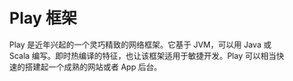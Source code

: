 # Play 框架

Play 是近年兴起的一个灵巧精致的网络框架。它基于 JVM，可以用 Java 或 Scala 编写。即时热编译的特征，也让该框架适用于敏捷开发。Play 可以相当快速的搭建起一个成熟的网站或者 App 后台。